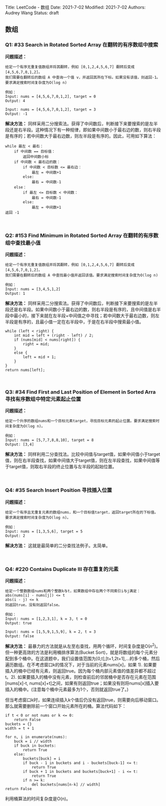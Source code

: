 Title: LeetCode - 数组
Date: 2021-7-02
Modified: 2021-7-02
Authors: Audrey Wang
Status: draft

## 数组
### Q1: \#33 Search in Rotated Sorted Array 在翻转的有序数组中搜索

**问题描述：**

```text
给定一个有序无重复值数组并将其翻转，例如 [0,1,2,4,5,6,7] 翻转后变成 [4,5,6,7,0,1,2]。
我们需要在翻转后的数组 A 中查询一个值 v，并返回其所在下标。如果没有该值，则返回-1。要求满足搜索时间复杂度为O(log n)

例如：
Input: nums = [4,5,6,7,0,1,2], target = 0
Output: 4

Input: nums = [4,5,6,7,0,1,2], target = 3
Output: -1
```

**解决方法：** 同样采用二分搜索法。获得了中间数后，判断接下来要搜索的是左半段还是右半段。这种情况下有一种规律，即如果中间数小于最右边的数，则右半段是有序的；若中间数大于最右边数，则左半段是有序的。因此，可用如下算法：

```text
while 最左 < 最右：
    if 中间数 == 目标值：
        返回中间数小标
    if 中间数 < 最右边的数：
        if 中间数 < 目标数 <= 最右边：
            最左 = 中间数+1
        else:
            最右 = 中间数-1
    else：
        if 最左 <= 目标数 < 中间数：
            最右 = 中间数-1
        else:
            最左 = 中间数+1
返回 -1
```

<br />

### Q2: \#153 Find Minimum in Rotated Sorted Array 在翻转的有序数组中查找最小值

**问题描述：**

```text
给定一个有序无重复值数组并将其翻转，例如 [0,1,2,4,5,6,7] 翻转后变成 [4,5,6,7,0,1,2]。
我们需要在翻转后的数组 A 中查找最小值并返回该值。要求满足搜索时间复杂度为O(log n)

例如：
Input: nums = [3,4,5,1,2]
Output: 1
```

**解决方法：** 同样采用二分搜索法。获得了中间数后，判断接下来要搜索的是左半段还是右半段。如果中间数小于最右边的数，则右半段是有序的，且中间值是右半段中最小的，接下来就在左半段+中间值之中寻找；若中间数大于最右边数，则左半段是有序的，且最小值一定在右半段中，于是在右半段中搜索最小值。

```text
while (left < right) {
    int mid = left + (right - left) / 2;
    if (nums[mid] < nums[right]) {
        right = mid;
    } 
    else {
        left = mid + 1;
    }
}
return nums[left];
```

<br />

### Q3: \#34 Find First and Last Position of Element in Sorted Arra 寻找有序数组中特定元素起止位置

**问题描述：**

```text
给定一个升序的数组nums和一个目标元素target，寻找目标元素的起止位置。要求满足搜索时间复杂度为O(log n)。

例如：
Input: nums = [5,7,7,8,8,10], target = 8
Output: [3,4]
```

**解决方法：** 同样利用二分查找法。比较中间值与target值，如果中间值小于target值，则在右半段查找，如果中间值大于target值，则在左半段查找，如果中间值等于target值，则取右半段的终止位置与左半段的起始位置。

<br />

### Q4: \#35 Search Insert Position 寻找插入位置

**问题描述：**

```text
给定一个有序且无重复元素的数组nums，和一个目标值target，返回target所在的下标值。要求满足搜索时间复杂度为O(log n)。

例如：
Input: nums = [1,3,5,6], target = 5
Output: 2
```

**解决方法：** 这就是最简单的二分查找法例子。太简单。

<br />

### Q4: \#220 Contains Duplicate III 存在重复的元素

**问题描述：**

```text
给定一个整数数组nums和两个整数k与t，如果数组中存在两个不同索引i与j满足：
abs(nums[i] - nums[j]) <= t
abs(i - j) <= k
则返回true，没有则返回false。

例如：
Input: nums = [1,2,3,1], k = 3, t = 0
Output: true

Input: nums = [1,5,9,1,5,9], k = 2, t = 3
Output: false
```

**解决方法：** 最暴力的方法就是从左至右查找，用两个循环，时间复杂度是O($n^2$)。但一种更高效的方法是利用桶排序算法(Bucket Sort)，就是将数组的每个元素分配到多个桶中。在这道题中，我们设置值范围为[0,t],[t+1,2t+1],...的多个桶，然后遍历数组。在不考虑窗口k的情况下，对于当前的元素nums[x]，如果 1). 如果要插入的桶中已经有元素，则返回true。因为每个桶内部元素值的值差异都不超过t。2). 如果要插入的桶中没有元素，则检查前后的邻居桶中是否存在元素在范围[nums[x]-t, nums[x]+t]之间，如果有则返回true；如果没有则将nums[x]插入要插入的桶中。(注意每个桶中元素最多为1个，否则就返回true了。)

但当考虑窗口k时，如果连续插入k个值后仍没有返回true，则需要向后移动窗口。那么就需要删除前一个窗口开始元素所在的桶。算法代码如下：

```text
if t < 0 or not nums or k <= 0:
    return False
buckets = {}
width = t + 1

for n, i in enumerate(nums):
    buck = i // width
    if buck in buckets:
        return True
    else:
        buckets[buck] = i
        if buck - 1 in buckets and i - buckets[buck-1] <= t:
            return True
        if buck + 1 in buckets and buckets[buck+1] - i <= t:
            return True
        if n >= k:
            del buckets[nums[n-k] // width]
return False
```

利用桶算法的时间复杂度是O(n)。